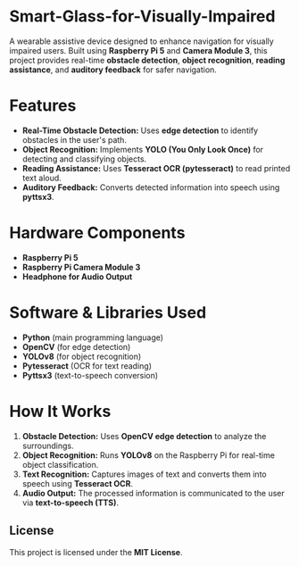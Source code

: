 # Smart-Glass-for-Visually-Impaired
A wearable assistive device designed to enhance navigation for visually impaired users. Built using **Raspberry Pi 5** and **Camera Module 3**, this project provides real-time **obstacle detection**, **object recognition**, **reading assistance**, and **auditory feedback** for safer navigation. 

# **Features**
- **Real-Time Obstacle Detection:** Uses **edge detection** to identify obstacles in the user's path.  
- **Object Recognition:** Implements **YOLO (You Only Look Once)** for detecting and classifying objects.  
- **Reading Assistance:** Uses **Tesseract OCR (pytesseract)** to read printed text aloud.  
- **Auditory Feedback:** Converts detected information into speech using **pyttsx3**.

# **Hardware Components**
- **Raspberry Pi 5**  
- **Raspberry Pi Camera Module 3**    
- **Headphone for Audio Output**

# **Software & Libraries Used**  
- **Python** (main programming language)  
- **OpenCV** (for edge detection)  
- **YOLOv8** (for object recognition)  
- **Pytesseract** (OCR for text reading)  
- **Pyttsx3** (text-to-speech conversion)  

# **How It Works**  
1. **Obstacle Detection:** Uses **OpenCV edge detection** to analyze the surroundings.  
2. **Object Recognition:** Runs **YOLOv8** on the Raspberry Pi for real-time object classification.  
3. **Text Recognition:** Captures images of text and converts them into speech using **Tesseract OCR**.  
4. **Audio Output:** The processed information is communicated to the user via **text-to-speech (TTS)**.  

## License  
This project is licensed under the **MIT License**. 
